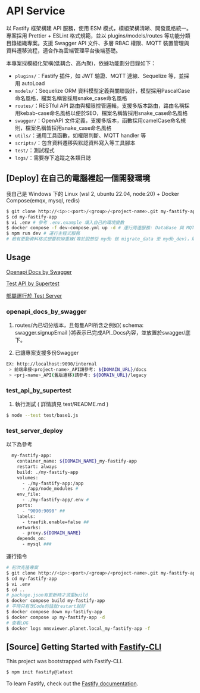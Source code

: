 # API Service

以 Fastify 框架構建 API 服務，使用 ESM 模式，模組架構清晰、開發風格統一。專案採用 Prettier + ESLint 格式規範，並以 plugins/models/routes 等功能分類目錄組織專案。支援 Swagger API 文件、多層 RBAC 權限、MQTT 裝置管理與資料遷移流程，適合作為雲端管理平台後端基礎。

本專案採模組化架構(低耦合、高內聚)，依據功能劃分目錄如下：

- `plugins/`：Fastify 插件，如 JWT 驗證、MQTT 連線、Sequelize 等，並採用 autoLoad
- `models/`：Sequelize ORM 資料模型定義與關聯設計，模型採用PascalCase命名風格，檔案名稱皆採用snake_case命名風格
- `routes/`：RESTful API 路由與權限控管邏輯，支援多版本路由，路由名稱採用kebab-case命名風格以便於SEO，檔案名稱皆採用snake_case命名風格
- `swagger/`：OpenAPI 文件定義，支援多版本，函數採用camelCase命名規則，檔案名稱皆採用snake_case命名風格
- `utils/`：通用工具函數，如權限判斷、MQTT handler 等
- `scripts/`：包含資料遷移與默認資料寫入等工具腳本
- `test/`：測試程式
- `logs/`：需要存下追蹤之各類日誌

## [Deploy] 在自己的電腦裡起一個開發環境

我自己是 Windows 下的 Linux (wsl 2, ubuntu 22.04, node:20) + Docker Compose(emqx, mysql, redis)

```bash
$ git clone http://<ip>:<port>/<group>/<project-name>.git my-fastify-app
$ cd my-fastify-app
$ vi .env # 參考 .env.example 填入自己的環境變數
$ docker compose -f dev-compose.yml up -d # 運行周邊服務: DataBase 與 MQTT Broker
$ npm run dev # 運行主程式服務
# 若有更動資料格式想要砍掉重練(等於說想從 mydb 做 migrate_data 至 mydb_dev)，則需在 .env 裡的 DB_MIGRATE 設為 true 後執行主程式。
```

## Usage

[Openapi Docs by Swagger](#openapi_docs_by_swagger)

[Test API by Supertest](#test_api_by_supertest)

[部屬運行於 Test Server](#test_server_deploy)


### openapi_docs_by_swagger

1. routes/內已切分版本，且每隻API所含之例如{ schema: swagger.signupEmail }將表示已完成API_Docs內容，並放置於swagger/底下。

2. 已讓專案支援多份Swagger

```bash
EX: http://localhost:9090/internal
 > 前端串接<project-name>_API請參考: ${DOMAIN_URL}/docs
 > <prj-name>_API(舊版遷移)請參考: ${DOMAIN_URL}/legacy
```

### test_api_by_supertest

1. 執行測試 ( 詳情請見 test/README.md )

```bash
$ node --test test/base1.js
```

### test_server_deploy

以下為參考

```bash
  my-fastify-app:
    container_name: ${DOMAIN_NAME}_my-fastify-app
    restart: always
    build: ./my-fastify-app
    volumes:
      - ./my-fastify-app:/app
      - /app/node_modules #
    env_file:
      - ./my-fastify-app/.env #
    ports:
      - "9090:9090" ##
    labels:
      - traefik.enable=false ##
    networks:
      - proxy.${DOMAIN_NAME}
    depends_on:
      - mysql ###
```

運行指令

```bash
# 初次克隆專案
$ git clone http://<ip>:<port>/<group>/<project-name>.git my-fastify-app
$ cd my-fastify-app
$ vi .env
$ cd ..
# package.json有更新時才須重build
$ docker compose build my-fastify-app
# 平時只有改Code的話就restart就好
$ docker compose down my-fastify-app
$ docker compose up my-fastify-app -d
# 查看LOG
$ docker logs nmsviewer.planet.local_my-fastify-app -f
```

## [Source] Getting Started with [Fastify-CLI](https://www.npmjs.com/package/fastify-cli)

This project was bootstrapped with Fastify-CLI.

```bash
$ npm init fastify@latest
```

To learn Fastify, check out the [Fastify documentation](https://fastify.dev/docs/latest/).
